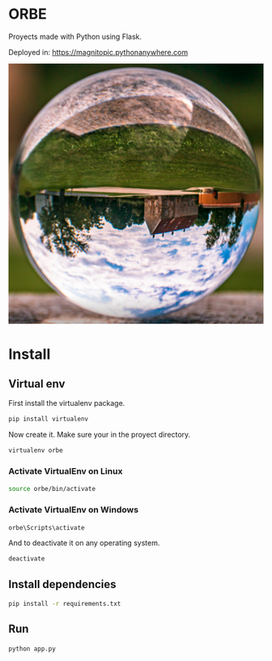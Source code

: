 # ORBE
Proyects made with Python using Flask.

Deployed in:
https://magnitopic.pythonanywhere.com

![Orbe](./static/imgs/crystalball.jpeg)

# Install
## Virtual env
First install the virtualenv package.
```bash
pip install virtualenv
```
Now create it. Make sure your in the proyect directory.
```bash
virtualenv orbe
```
### Activate VirtualEnv on Linux
```bash
source orbe/bin/activate
```
### Activate VirtualEnv on Windows
```powershell
orbe\Scripts\activate
```
And to deactivate it on any operating system.
```bash
deactivate
```
## Install dependencies
```bash
pip install -r requirements.txt
```
## Run
```bash
python app.py
```

